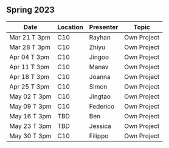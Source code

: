 ## Spring 2023

| Date             | Location    | Presenter    | Topic          |
|------------------|-------------|--------------|----------------|
| Mar 21 T 3pm     |     C10     |  Rayhan      | Own Project    |
| Mar 28 T 3pm     |     C10     |  Zhiyu       | Own Project    |
| Apr 04 T 3pm     |     C10     |  Jingoo      | Own Project    |
| Apr 11 T 3pm     |     C10     |  Manav       | Own Project    |
| Apr 18 T 3pm     |     C10     |  Joanna      | Own Project    |
| Apr 25 T 3pm     |     C10     |  Simon       | Own Project    |
| May 02 T 3pm     |     C10     |  Jingtao     | Own Project    |
| May 09 T 3pm     |     C10     |  Federico    | Own Project    |
| May 16 T 3pm     |     TBD     |  Ben         | Own Project    |
| May 23 T 3pm     |     TBD     |  Jessica     | Own Project    |
| May 30 T 3pm     |     C10     |  Filippo     | Own Project    |
